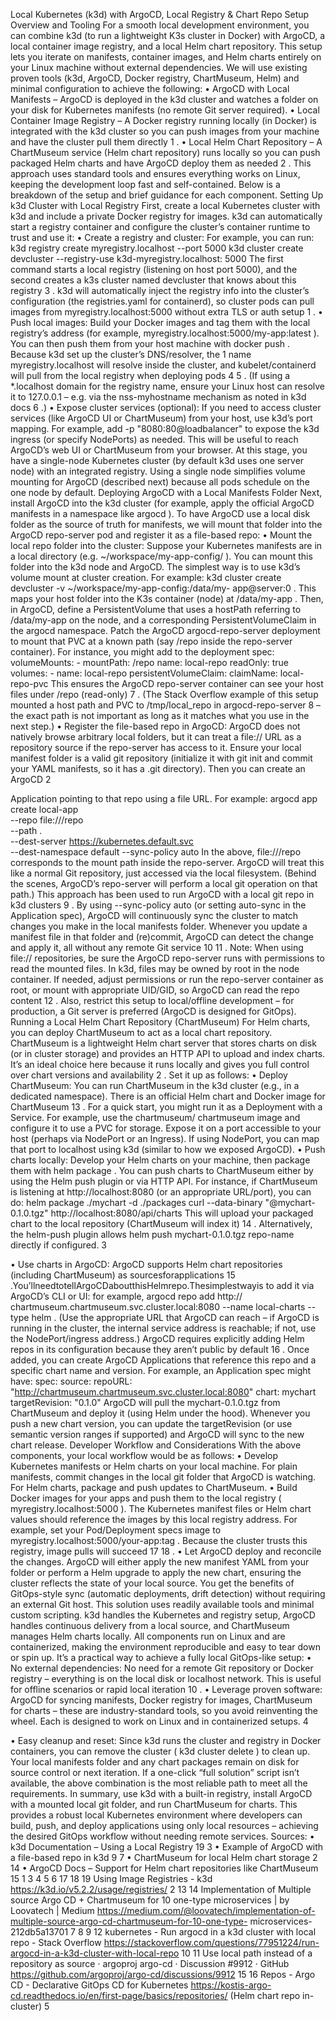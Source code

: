 Local Kubernetes (k3d) with ArgoCD, Local Registry & Chart Repo Setup
Overview and Tooling
For a smooth local development environment, you can combine k3d (to run a lightweight K3s cluster in Docker) with ArgoCD, a local container image registry, and a local Helm chart repository. This setup lets you iterate on manifests, container images, and Helm charts entirely on your Linux machine without external dependencies. We will use existing proven tools (k3d, ArgoCD, Docker registry, ChartMuseum, Helm) and minimal configuration to achieve the following:
• ArgoCD with Local Manifests – ArgoCD is deployed in the k3d cluster and watches a folder on your disk for Kubernetes manifests (no remote Git server required).
• Local Container Image Registry – A Docker registry running locally (in Docker) is integrated with the k3d cluster so you can push images from your machine and have the cluster pull them directly 1 .
• Local Helm Chart Repository – A ChartMuseum service (Helm chart repository) runs locally so you can push packaged Helm charts and have ArgoCD deploy them as needed 2 .
This approach uses standard tools and ensures everything works on Linux, keeping the development loop fast and self-contained. Below is a breakdown of the setup and brief guidance for each component.
Setting Up k3d Cluster with Local Registry
First, create a local Kubernetes cluster with k3d and include a private Docker registry for images. k3d can automatically start a registry container and configure the cluster’s container runtime to trust and use it:
• Create a registry and cluster: For example, you can run:
k3d registry create myregistry.localhost --port 5000
k3d cluster create devcluster --registry-use k3d-myregistry.localhost:
5000
The first command starts a local registry (listening on host port 5000), and the second creates a k3s cluster named devcluster that knows about this registry 3 . k3d will automatically inject the registry info into the cluster’s configuration (the registries.yaml for containerd), so cluster pods can pull images from myregistry.localhost:5000 without extra TLS or auth setup 1 .
• Push local images: Build your Docker images and tag them with the local registry’s address (for example, myregistry.localhost:5000/my-app:latest ). You can then push them from your host machine with docker push . Because k3d set up the cluster’s DNS/resolver, the
1
name myregistry.localhost will resolve inside the cluster, and kubelet/containerd will pull from the local registry when deploying pods 4 5 . (If using a \*.localhost domain for the registry name, ensure your Linux host can resolve it to 127.0.0.1 – e.g. via the
nss-myhostname mechanism as noted in k3d docs 6 .)
• Expose cluster services (optional): If you need to access cluster services (like ArgoCD UI or ChartMuseum) from your host, use k3d’s port mapping. For example, add -p "8080:80@loadbalancer" to expose the k3d ingress (or specify NodePorts) as needed. This will be useful to reach ArgoCD’s web UI or ChartMuseum from your browser.
At this stage, you have a single-node Kubernetes cluster (by default k3d uses one server node) with an integrated registry. Using a single node simplifies volume mounting for ArgoCD (described next) because all pods schedule on the one node by default.
Deploying ArgoCD with a Local Manifests Folder
Next, install ArgoCD into the k3d cluster (for example, apply the official ArgoCD manifests in a namespace like argocd ). To have ArgoCD use a local disk folder as the source of truth for manifests, we will mount that folder into the ArgoCD repo-server pod and register it as a file-based repo:
• Mount the local repo folder into the cluster: Suppose your Kubernetes manifests are in a local directory (e.g. ~/workspace/my-app-config/ ). You can mount this folder into the k3d node and ArgoCD. The simplest way is to use k3d’s volume mount at cluster creation. For example:
k3d cluster create devcluster -v ~/workspace/my-app-config:/data/my- app@server:0 . This maps your host folder into the K3s container (node) at /data/my-app . Then, in ArgoCD, define a PersistentVolume that uses a hostPath referring to
/data/my-app on the node, and a corresponding PersistentVolumeClaim in the argocd namespace. Patch the ArgoCD argocd-repo-server deployment to mount that PVC at a known path (say /repo inside the repo-server container). For instance, you might add to the deployment spec:
volumeMounts: - mountPath: /repo
name: local-repo
readOnly: true
volumes: - name: local-repo
persistentVolumeClaim:
claimName: local-repo-pvc
This ensures the ArgoCD repo-server container can see your host files under /repo (read-only) 7 . (The Stack Overflow example of this setup mounted a host path and PVC to /tmp/local_repo in argocd-repo-server 8 – the exact path is not important as long as it matches what you use in the next step.)
• Register the file-based repo in ArgoCD: ArgoCD does not natively browse arbitrary local folders, but it can treat a file:// URL as a repository source if the repo-server has access to it. Ensure your local manifest folder is a valid git repository (initialize it with git init and commit your YAML manifests, so it has a .git directory). Then you can create an ArgoCD
2

Application pointing to that repo using a file URL. For example:
argocd app create local-app \
 --repo file:///repo \
 --path . \
 --dest-server https://kubernetes.default.svc \
 --dest-namespace default --sync-policy auto
In the above, file:///repo corresponds to the mount path inside the repo-server. ArgoCD will treat this like a normal Git repository, just accessed via the local filesystem. (Behind the scenes, ArgoCD’s repo-server will perform a local git operation on that path.) This approach has been used to run ArgoCD with a local git repo in k3d clusters 9 . By using
--sync-policy auto (or setting auto-sync in the Application spec), ArgoCD will continuously sync the cluster to match changes you make in the local manifests folder. Whenever you update a manifest file in that folder and (re)commit, ArgoCD can detect the change and apply it, all without any remote Git service 10 11 .
Note: When using file:// repositories, be sure the ArgoCD repo-server runs with permissions to read the mounted files. In k3d, files may be owned by root in the node container. If needed, adjust permissions or run the repo-server container as root, or mount with appropriate UID/GID, so ArgoCD can read the repo content 12 . Also, restrict this setup to local/offline development – for production, a Git server is preferred (ArgoCD is designed for GitOps).
Running a Local Helm Chart Repository (ChartMuseum)
For Helm charts, you can deploy ChartMuseum to act as a local chart repository. ChartMuseum is a lightweight Helm chart server that stores charts on disk (or in cluster storage) and provides an HTTP API to upload and index charts. It’s an ideal choice here because it runs locally and gives you full control over chart versions and availability 2 . Set it up as follows:
• Deploy ChartMuseum: You can run ChartMuseum in the k3d cluster (e.g., in a dedicated namespace). There is an official Helm chart and Docker image for ChartMuseum 13 . For a quick start, you might run it as a Deployment with a Service. For example, use the chartmuseum/ chartmuseum image and configure it to use a PVC for storage. Expose it on a port accessible to your host (perhaps via NodePort or an Ingress). If using NodePort, you can map that port to localhost using k3d (similar to how we exposed ArgoCD).
• Push charts locally: Develop your Helm charts on your machine, then package them with helm package . You can push charts to ChartMuseum either by using the Helm push plugin or via HTTP API. For instance, if ChartMuseum is listening at http://localhost:8080 (or an
appropriate URL/port), you can do:
helm package ./mychart -d ./packages
curl --data-binary "@mychart-0.1.0.tgz" http://localhost:8080/api/charts
This will upload your packaged chart to the local repository (ChartMuseum will index it) 14 . Alternatively, the helm-push plugin allows helm push mychart-0.1.0.tgz repo-name directly if configured.
3

• Use charts in ArgoCD: ArgoCD supports Helm chart repositories (including ChartMuseum) as sourcesforapplications 15 .You’llneedtotellArgoCDaboutthisHelmrepo.Thesimplestwayis to add it via ArgoCD’s CLI or UI: for example, argocd repo add http:// chartmuseum.chartmuseum.svc.cluster.local:8080 --name local-charts --type helm . (Use the appropriate URL that ArgoCD can reach – if ArgoCD is running in the cluster, the internal service address is reachable; if not, use the NodePort/ingress address.) ArgoCD requires explicitly adding Helm repos in its configuration because they aren’t public by default 16 . Once added, you can create ArgoCD Applications that reference this repo and a specific chart name and version. For example, an Application spec might have:
spec:
source:
repoURL: "http://chartmuseum.chartmuseum.svc.cluster.local:8080"
chart: mychart
targetRevision: "0.1.0"
ArgoCD will pull the mychart-0.1.0.tgz from ChartMuseum and deploy it (using Helm under the hood). Whenever you push a new chart version, you can update the targetRevision (or use semantic version ranges if supported) and ArgoCD will sync to the new chart release.
Developer Workflow and Considerations
With the above components, your local workflow would be as follows:
• Develop Kubernetes manifests or Helm charts on your local machine. For plain manifests, commit changes in the local git folder that ArgoCD is watching. For Helm charts, package and push updates to ChartMuseum.
• Build Docker images for your apps and push them to the local registry
( myregistry.localhost:5000 ). The Kubernetes manifest files or Helm chart values should reference the images by this local registry address. For example, set your Pod/Deployment specs image to myregistry.localhost:5000/your-app:tag . Because the cluster trusts this registry, image pulls will succeed 17 18 .
• Let ArgoCD deploy and reconcile the changes. ArgoCD will either apply the new manifest YAML from your folder or perform a Helm upgrade to apply the new chart, ensuring the cluster reflects the state of your local source. You get the benefits of GitOps-style sync (automatic deployments, drift detection) without requiring an external Git host.
This solution uses readily available tools and minimal custom scripting. k3d handles the Kubernetes and registry setup, ArgoCD handles continuous delivery from a local source, and ChartMuseum manages Helm charts locally. All components run on Linux and are containerized, making the environment reproducible and easy to tear down or spin up. It’s a practical way to achieve a fully local GitOps-like setup:
• No external dependencies: No need for a remote Git repository or Docker registry – everything is on the local disk or localhost network. This is useful for offline scenarios or rapid local iteration
10 .
• Leverage proven software: ArgoCD for syncing manifests, Docker registry for images,
ChartMuseum for charts – these are industry-standard tools, so you avoid reinventing the wheel. Each is designed to work on Linux and in containerized setups.
4

• Easy cleanup and reset: Since k3d runs the cluster and registry in Docker containers, you can remove the cluster ( k3d cluster delete ) to clean up. Your local manifests folder and any chart packages remain on disk for source control or next iteration.
If a one-click “full solution” script isn’t available, the above combination is the most reliable path to meet all the requirements. In summary, use k3d with a built-in registry, install ArgoCD with a mounted local git folder, and run ChartMuseum for charts. This provides a robust local Kubernetes environment where developers can build, push, and deploy applications using only local resources – achieving the desired GitOps workflow without needing remote services.
Sources:
• k3d Documentation – Using a Local Registry 19 3
• Example of ArgoCD with a file-based repo in k3d 9 7
• ChartMuseum for local Helm chart storage 2 14
• ArgoCD Docs – Support for Helm chart repositories like ChartMuseum 15
1 3 4 5 6 17 18 19 Using Image Registries - k3d https://k3d.io/v5.2.2/usage/registries/
2 13 14 Implementation of Multiple source Argo CD + Chartmuseum for 10 one-type microservices | by Loovatech | Medium https://medium.com/@loovatech/implementation-of-multiple-source-argo-cd-chartmuseum-for-10-one-type- microservices-212db5a13701
7 8 9 12 kubernetes - Run argocd in a k3d cluster with local repo - Stack Overflow https://stackoverflow.com/questions/77951224/run-argocd-in-a-k3d-cluster-with-local-repo
10 11 Use local path instead of a repository as source · argoproj argo-cd · Discussion #9912 · GitHub https://github.com/argoproj/argo-cd/discussions/9912
15 16 Repos - Argo CD - Declarative GitOps CD for Kubernetes https://kostis-argo-cd.readthedocs.io/en/first-page/basics/repositories/
(Helm chart repo in-cluster)
5

